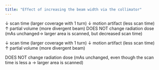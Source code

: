 ```yaml
---
title: "Effect of increasing the beam width via the collimator"
---
```

&#8595; scan time (larger coverage with 1 turn)
&#8595; motion artifact (less scan time)
&#8593; partial volume (more divergent beam)
DOES NOT change radiation dose (mAs unchanged&#8594; larger area is scanned, but decreased scan time)

&#8595; scan time (larger coverage with 1 turn)
&#8595; motion artifact (less scan time)
&#8593; partial volume (more divergent beam)

DOES NOT change radiation dose (mAs unchanged, even though the scan time is less a &#8594; larger area is scanned)

